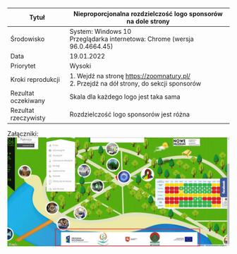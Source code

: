 | Tytuł  |  Nieproporcjonalna rozdzielczość logo sponsorów na dole strony |
| ------------ | ------------ |
| Środowisko  | System: Windows 10</br>Przeglądarka internetowa: Chrome (wersja 96.0.4664.45)  |
| Data  | 19.01.2022  |
| Priorytet  | Wysoki  |
| Kroki reprodukcji   | 1. Wejdź na stronę https://zoomnatury.pl/ </br>2. Przejdź na dół strony, do sekcji sponsorów  |
| Rezultat oczekiwany  | Skala dla każdego logo jest taka sama  |
| Rezultat rzeczywisty   | Rozdzielczość logo sponsorów jest różna  |

Załączniki: 
![zoomnatury](https://github.com/koliwia/manual-testing/blob/main/bug-reports/1-logo-sponsorow-screenshot.png?raw=true)

